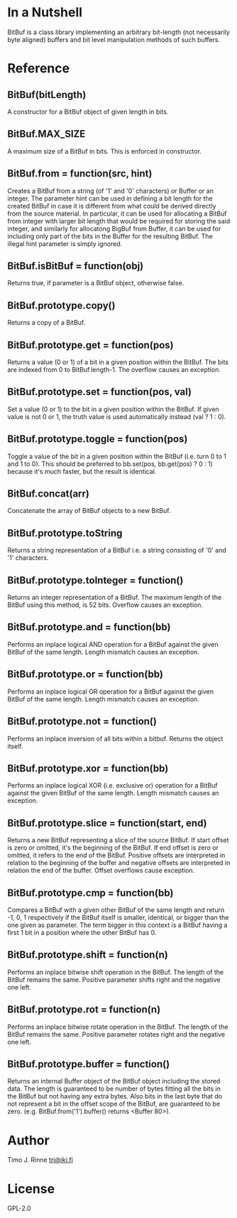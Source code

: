 In a Nutshell
=============

BitBuf is a class library implementing an arbitrary bit-length (not
necessarily byte aligned) buffers and bit level manipulation methods
of such buffers.


Reference
=========

BitBuf(bitLength)
-----------------

A constructor for a BitBuf object of given length in bits.

BitBuf.MAX_SIZE
---------------

A maximum size of a BitBuf in bits. This is enforced in constructor.

BitBuf.from = function(src, hint)
---------------------------------

Creates a BitBuf from a string (of '1' and '0' characters) or Buffer
or an integer. The parameter hint can be used in defining a bit length
for the created BitBuf in case it is different from what could be
derived directly from the source material. In particular, it can be
used for allocating a BitBuf from integer with larger bit length that
would be required for storing the said integer, and similarly for
allocatong BigBuf from Buffer, it can be used for including only part
of the bits in the Buffer for the resulting BitBuf. The illegal hint
parameter is simply ignored.

BitBuf.isBitBuf = function(obj)
-------------------------------

Returns true, if parameter is a BitBuf object, otherwise false.

BitBuf.prototype.copy()
-----------------------

Returns a copy of a BitBuf.

BitBuf.prototype.get = function(pos)
------------------------------------

Returns a value (0 or 1) of a bit in a given position within the
BitBuf. The bits are indexed from 0 to BitBuf.length-1. The overflow
causes an exception.

BitBuf.prototype.set = function(pos, val)
-----------------------------------------

Set a value (0 or 1) to the bit in a given position within the
BitBuf. If given value is not 0 or 1, the truth value is used
automatically instead (val ? 1 : 0).

BitBuf.prototype.toggle = function(pos)
---------------------------------------

Toggle a value of the bit in a given position within the BitBuf
(i.e. turn 0 to 1 and 1 to 0).  This should be preferred to
bb.set(pos, bb.get(pos) ? 0 : 1) because it's much faster, but the
result is identical.

BitBuf.concat(arr)
------------------

Concatenate the array of BitBuf objects to a new BitBuf.

BitBuf.prototype.toString
-------------------------

Returns a string representation of a BitBuf i.e. a string consisting
of '0' and '1' characters.

BitBuf.prototype.toInteger = function()
---------------------------------------

Returns an integer representation of a BitBuf. The maximum length of
the BitBuf using this method, is 52 bits. Overflow causes an
exception.


BitBuf.prototype.and = function(bb)
-----------------------------------

Performs an inplace logical AND operation for a BitBuf against the
given BitBuf of the same length. Length mismatch causes an exception.

BitBuf.prototype.or = function(bb)
-----------------------------------

Performs an inplace logical OR operation for a BitBuf against the
given BitBuf of the same length. Length mismatch causes an exception.

BitBuf.prototype.not = function()
-----------------------------------

Performs an inplace inversion of all bits within a bitbuf. Returns the
object itself.

BitBuf.prototype.xor = function(bb)
-----------------------------------

Performs an inplace logical XOR (i.e. exclusive or) operation for a
BitBuf against the given BitBuf of the same length. Length mismatch
causes an exception.

BitBuf.prototype.slice = function(start, end)
---------------------------------------------

Returns a new BitBuf representing a slice of the source BitBuf. If
start offset is zero or omitted, it's the beginning of the BitBuf. If
end offset is zero or omitted, it refers to the end of the
BitBuf. Positive offsets are interpreted in relation to the beginning
of the buffer and negative offsets are interpreted in relation the end
of the buffer. Offset overflows cause exception.

BitBuf.prototype.cmp = function(bb)
-----------------------------------

Compares a BitBuf with a given other BitBuf of the same length and
return -1, 0, 1 respectively if the BitBuf itself is smaller,
identical, or bigger than the one given as parameter. The term bigger
in this context is a BitBuf having a first 1 bit in a position where
the other BitBuf has 0.

BitBuf.prototype.shift = function(n)
------------------------------------

Performs an inplace bitwise shift operation in the BitBuf. The length
of the BitBuf remains the same. Positive parameter shifts right and
the negative one left.

BitBuf.prototype.rot = function(n)
----------------------------------

Performs an inplace bitwise rotate operation in the BitBuf. The length
of the BitBuf remains the same. Positive parameter rotates right and
the negative one left.

BitBuf.prototype.buffer = function()
------------------------------------

Returns an internal Buffer object of the BitBuf object including the
stored data. The length is guaranteed to be number of bytes fitting
all the bits in the BitBuf but not having any extra bytes. Also bits
in the last byte that do not represent a bit in the offset scope of
the BitBuf, are guaranteed to be zero. (e.g. BitBuf.from('1').buffer()
returns <Buffer 80>).


Author
======

Timo J. Rinne <tri@iki.fi>


License
=======

GPL-2.0
